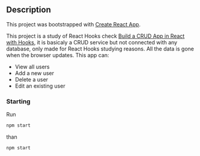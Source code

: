 ## Description

This project was bootstrapped with [Create React App](https://github.com/facebook/create-react-app).

This project is a study of React Hooks check [Build a CRUD App in React with Hooks](https://www.taniarascia.com/crud-app-in-react-with-hooks/), it is basicaly a CRUD service but not connected with any database, only made for React Hooks studying reasons. All the data is gone when the browser updates. This app can:

- View all users
- Add a new user
- Delete a user
- Edit an existing user

### Starting

Run

```bash
npm start
```

than

```bash
npm start
```
